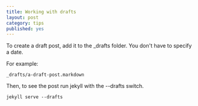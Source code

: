 ```yaml
---
title: Working with drafts
layout: post
category: tips
published: yes
---
```


To create a draft post, add it to the _drafts folder. You don't have to specify a date.

For example:

    _drafts/a-draft-post.markdown

Then, to see the post run jekyll with the --drafts switch.

    jekyll serve --drafts